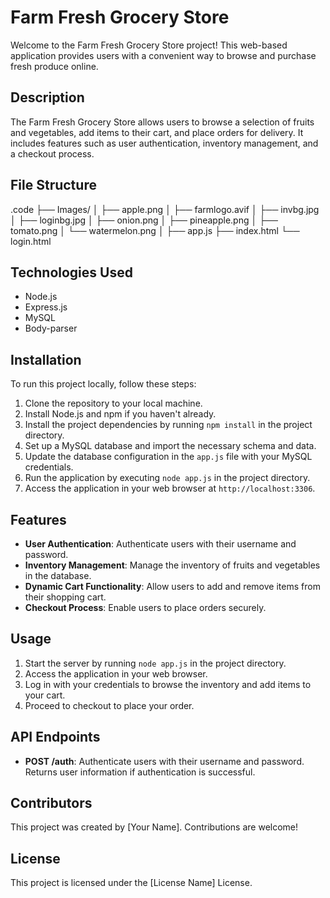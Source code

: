 # Farm Fresh Grocery Store

Welcome to the Farm Fresh Grocery Store project! This web-based application provides users with a convenient way to browse and purchase fresh produce online.

## Description

The Farm Fresh Grocery Store allows users to browse a selection of fruits and vegetables, add items to their cart, and place orders for delivery. It includes features such as user authentication, inventory management, and a checkout process.

## File Structure

.code
├── Images/
│ ├── apple.png
│ ├── farmlogo.avif
│ ├── invbg.jpg
│ ├── loginbg.jpg
│ ├── onion.png
│ ├── pineapple.png
│ ├── tomato.png
│ └── watermelon.png
│
├── app.js
├── index.html
└── login.html


## Technologies Used

- Node.js
- Express.js
- MySQL
- Body-parser

## Installation

To run this project locally, follow these steps:

1. Clone the repository to your local machine.
2. Install Node.js and npm if you haven't already.
3. Install the project dependencies by running `npm install` in the project directory.
4. Set up a MySQL database and import the necessary schema and data.
5. Update the database configuration in the `app.js` file with your MySQL credentials.
6. Run the application by executing `node app.js` in the project directory.
7. Access the application in your web browser at `http://localhost:3306`.

## Features

- **User Authentication**: Authenticate users with their username and password.
- **Inventory Management**: Manage the inventory of fruits and vegetables in the database.
- **Dynamic Cart Functionality**: Allow users to add and remove items from their shopping cart.
- **Checkout Process**: Enable users to place orders securely.

## Usage

1. Start the server by running `node app.js` in the project directory.
2. Access the application in your web browser.
3. Log in with your credentials to browse the inventory and add items to your cart.
4. Proceed to checkout to place your order.

## API Endpoints

- **POST /auth**: Authenticate users with their username and password. Returns user information if authentication is successful.

## Contributors

This project was created by [Your Name]. Contributions are welcome!

## License

This project is licensed under the [License Name] License.
